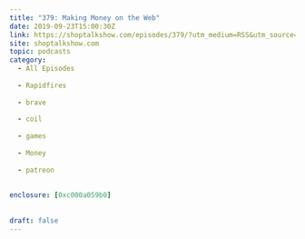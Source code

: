 ```yaml
---
title: "379: Making Money on the Web"
date: 2019-09-23T15:00:30Z
link: https://shoptalkshow.com/episodes/379/?utm_medium=RSS&utm_source=hune
site: shoptalkshow.com
topic: podcasts
category:
  - All Episodes
  
  - Rapidfires
  
  - brave
  
  - coil
  
  - games
  
  - Money
  
  - patreon
  
  
enclosure: [0xc000a059b0] 
 
  
draft: false
---
```

